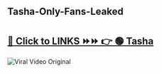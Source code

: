 
 ## Tasha-Only-Fans-Leaked

# <h2><a href="https://clipsfans.com/Tasha&ref=git">🔗 Click to LINKS ⏩⏩ 👉 🟢 Tasha </a></h2>

<a href="https://clipsfans.com/Tasha&ref=git" rel="nofollow" data-target="animated-image.originalLink"><img src="https://i.ibb.co.com/xMMVF88/686577567.gif" alt="Viral Video Original" style="max-width: 100%; display: inline-block;" data-target="animated-image.originalImage"></a>
